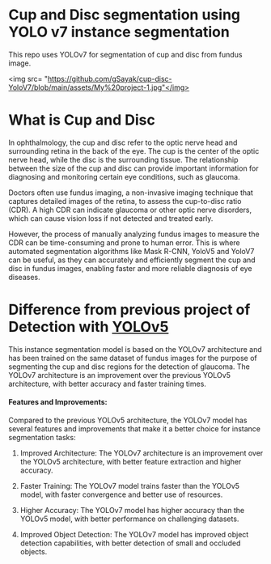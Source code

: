 # Cup and Disc segmentation using YOLO v7 instance segmentation
This repo uses YOLOv7 for segmentation of cup and disc from fundus image.

<img src= "https://github.com/gSayak/cup-disc-YoloV7/blob/main/assets/My%20project-1.jpg"</img>

# What is Cup and Disc

In ophthalmology, the cup and disc refer to the optic nerve head and surrounding retina in the back of the eye. The cup is the center of the optic nerve head, while the disc is the surrounding tissue. The relationship between the size of the cup and disc can provide important information for diagnosing and monitoring certain eye conditions, such as glaucoma.

Doctors often use fundus imaging, a non-invasive imaging technique that captures detailed images of the retina, to assess the cup-to-disc ratio (CDR). A high CDR can indicate glaucoma or other optic nerve disorders, which can cause vision loss if not detected and treated early.

However, the process of manually analyzing fundus images to measure the CDR can be time-consuming and prone to human error. This is where automated segmentation algorithms like Mask R-CNN, YoloV5 and YoloV7 can be useful, as they can accurately and efficiently segment the cup and disc in fundus images, enabling faster and more reliable diagnosis of eye diseases.

# Difference from previous project of Detection with <a href="https://github.com/gSayak/cup-disc-YoloV5">YOLOv5</a>

This instance segmentation model is based on the YOLOv7 architecture and has been trained on the same dataset of fundus images for the purpose of segmenting the cup and disc regions for the detection of glaucoma. The YOLOv7 architecture is an improvement over the previous YOLOv5 architecture, with better accuracy and faster training times.

<h4>Features and Improvements:</h4>

Compared to the previous YOLOv5 architecture, the YOLOv7 model has several features and improvements that make it a better choice for instance segmentation tasks:

1. Improved Architecture: The YOLOv7 architecture is an improvement over the YOLOv5 architecture, with better feature extraction and higher accuracy.

2. Faster Training: The YOLOv7 model trains faster than the YOLOv5 model, with faster convergence and better use of resources.

3. Higher Accuracy: The YOLOv7 model has higher accuracy than the YOLOv5 model, with better performance on challenging datasets.

4. Improved Object Detection: The YOLOv7 model has improved object detection capabilities, with better detection of small and occluded objects.

